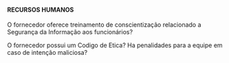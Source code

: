 #### RECURSOS HUMANOS   

O fornecedor oferece treinamento de conscientização relacionado a Segurança da Informação aos funcionários?

O fornecedor possui um Codigo de Etica? Ha penalidades para a equipe em caso de intenção maliciosa?